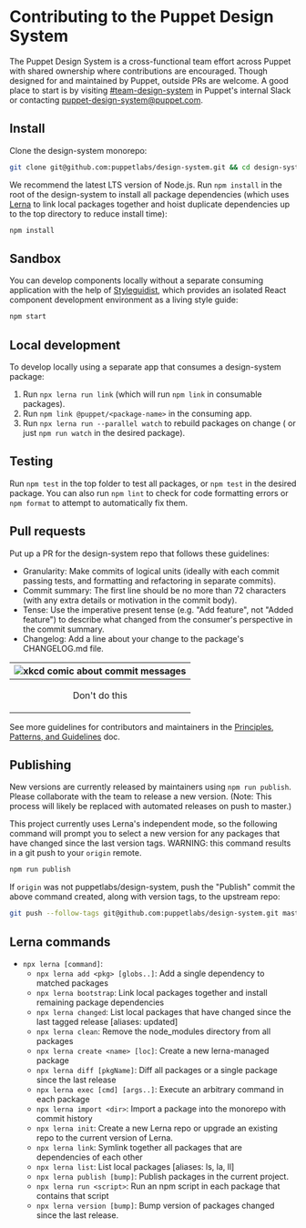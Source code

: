 # Contributing to the Puppet Design System

The Puppet Design System is a cross-functional team effort across Puppet with shared ownership where contributions are encouraged. Though designed for and maintained by Puppet, outside PRs are welcome. A good place to start is by visiting [#team-design-system](https://puppet.slack.com/messages/CFFECRQAY) in Puppet's internal Slack or contacting <puppet-design-system@puppet.com>.

## Install

Clone the design-system monorepo:

```sh
git clone git@github.com:puppetlabs/design-system.git && cd design-system
```

We recommend the latest LTS version of Node.js. Run `npm install` in the root of the design-system to install all package dependencies (which uses [Lerna](https://lerna.js.org/) to link local packages together and hoist duplicate dependencies up to the top directory to reduce install time):

```sh
npm install
```

## Sandbox

You can develop components locally without a separate consuming application with the help of [Styleguidist](https://react-styleguidist.js.org), which provides an isolated React component development environment as a living style guide:

```sh
npm start
```

## Local development

To develop locally using a separate app that consumes a design-system package:

1. Run `npx lerna run link` (which will run `npm link` in consumable packages).
2. Run `npm link @puppet/<package-name>` in the consuming app.
3. Run `npx lerna run --parallel watch` to rebuild packages on change ( or just `npm run watch` in the desired package).

## Testing

Run `npm test` in the top folder to test all packages, or `npm test` in the desired package. You can also run `npm lint` to check for code formatting errors or `npm format` to attempt to automatically fix them.

## Pull requests

Put up a PR for the design-system repo that follows these guidelines:

- Granularity: Make commits of logical units (ideally with each commit passing tests, and formatting and refactoring in separate commits).
- Commit summary: The first line should be no more than 72 characters (with any extra details or motivation in the commit body).
- Tense: Use the imperative present tense (e.g. "Add feature", not "Added feature") to describe what changed from the consumer's perspective in the commit summary.
- Changelog: Add a line about your change to the package's CHANGELOG.md file.

| <img src="https://imgs.xkcd.com/comics/git_commit.png" alt="xkcd comic about commit messages"/> |
| ------------- |
| <p align="center">Don't do this</p> |

See more guidelines for contributors and maintainers in the [Principles, Patterns, and Guidelines](principles-patterns-guidelines.md) doc.

## Publishing

New versions are currently released by maintainers using `npm run publish`. Please collaborate with the team to release a new version. (Note: This process will likely be replaced with automated releases on push to master.)

This project currently uses Lerna's independent mode, so the following command will prompt you to select a new version for any packages that have changed since the last version tags. WARNING: this command results in a git push to your `origin` remote.

```sh
npm run publish
```

If `origin` was not puppetlabs/design-system, push the "Publish" commit the above command created, along with version tags, to the upstream repo:

```sh
git push --follow-tags git@github.com:puppetlabs/design-system.git master
```

## Lerna commands

- `npx lerna [command]`:
    - `npx lerna add <pkg> [globs..]`: Add a single dependency to matched
      packages
    - `npx lerna bootstrap`: Link local packages together and install remaining
      package dependencies
    - `npx lerna changed`: List local packages that have changed since the last
      tagged release [aliases: updated]
    - `npx lerna clean`: Remove the node_modules directory from all packages
    - `npx lerna create <name> [loc]`: Create a new lerna-managed package
    - `npx lerna diff [pkgName]`: Diff all packages or a single package since
      the last release
    - `npx lerna exec [cmd] [args..]`: Execute an arbitrary command in each
      package
    - `npx lerna import <dir>`: Import a package into the monorepo with commit
      history
    - `npx lerna init`: Create a new Lerna repo or upgrade an existing repo to
      the current version of Lerna.
    - `npx lerna link`: Symlink together all packages that are dependencies of
      each other
    - `npx lerna list`: List local packages [aliases: ls, la, ll]
    - `npx lerna publish [bump]`: Publish packages in the current project.
    - `npx lerna run <script>`: Run an npm script in each package that contains
      that script
    - `npx lerna version [bump]`: Bump version of packages changed since the
      last release.

